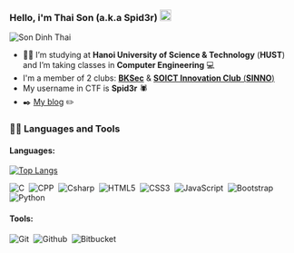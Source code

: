 ### Hello, i'm **Thai Son** (a.k.a Spid3r) <img src="https://raw.githubusercontent.com/MartinHeinz/MartinHeinz/master/wave.gif" width="20px" height="20px" />

![Son Dinh Thai](https://github-readme-stats.vercel.app/api?username=iamironman1233&show_icons=true&theme=algolia)

- :student: I’m studying at **Hanoi University of Science & Technology** (**HUST**) and I’m taking classes in **Computer Engineering** :computer: 
- I'm a member of 2 clubs: [**BKSec**](https://www.facebook.com/atttbkhn) & [**SOICT Innovation Club** (**SINNO**)](https://www.facebook.com/SINNOclub) 
- My username in CTF is **Spid3r** :spider:
- :black_nib: [My blog](https://iamironman1233.github.io/) :pencil2:

### 👨‍💻 Languages and Tools
#### Languages: 
[![Top Langs](https://github-readme-stats.vercel.app/api/top-langs/?username=iamironman1233&layout=compact&theme=algolia)](https://github.com/iamironman1233/github-readme-stats)

![C](https://img.shields.io/badge/-C-1572B6?style=flat&logo=c&logoColor=white)&nbsp;
![CPP](https://img.shields.io/badge/-C++-1572B6?style=flat&logo=c%2B%2B&logoColor=white)&nbsp;
![Csharp](https://img.shields.io/badge/-C%23-purple?style=flat&logo=csharp&logoColor=white)&nbsp;
![HTML5](https://img.shields.io/badge/-HTML5-E34F26?style=flat&logo=html5&logoColor=white)&nbsp;
![CSS3](https://img.shields.io/badge/-CSS3-1572B6?style=flat&logo=css3&logoColor=white)&nbsp;
![JavaScript](https://img.shields.io/badge/-JavaScript-black?style=flat&logo=javascript)&nbsp;
![Bootstrap](https://img.shields.io/badge/-Bootstrap-563D7C?style=flat&logo=bootstrap&logoColor=white)&nbsp;
![Python](https://img.shields.io/badge/-python-blue?style=flat&logo=python&logoColor=white)

#### Tools:
![Git](https://img.shields.io/badge/-Git-black?style=flat&logo=git)&nbsp; ![Github](https://img.shields.io/badge/-Github-black?style=flat&logo=github&logoColor=white)&nbsp; ![Bitbucket](https://img.shields.io/badge/-Bitbucket-blue?style=flat&logo=bitbucket&logoColor=white)
 
